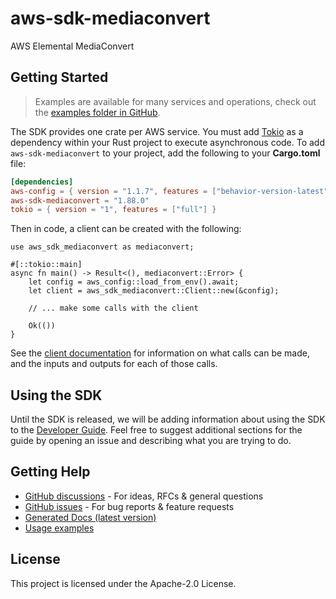 # aws-sdk-mediaconvert

AWS Elemental MediaConvert

## Getting Started

> Examples are available for many services and operations, check out the
> [examples folder in GitHub](https://github.com/awslabs/aws-sdk-rust/tree/main/examples).

The SDK provides one crate per AWS service. You must add [Tokio](https://crates.io/crates/tokio)
as a dependency within your Rust project to execute asynchronous code. To add `aws-sdk-mediaconvert` to
your project, add the following to your **Cargo.toml** file:

```toml
[dependencies]
aws-config = { version = "1.1.7", features = ["behavior-version-latest"] }
aws-sdk-mediaconvert = "1.88.0"
tokio = { version = "1", features = ["full"] }
```

Then in code, a client can be created with the following:

```rust,no_run
use aws_sdk_mediaconvert as mediaconvert;

#[::tokio::main]
async fn main() -> Result<(), mediaconvert::Error> {
    let config = aws_config::load_from_env().await;
    let client = aws_sdk_mediaconvert::Client::new(&config);

    // ... make some calls with the client

    Ok(())
}
```

See the [client documentation](https://docs.rs/aws-sdk-mediaconvert/latest/aws_sdk_mediaconvert/client/struct.Client.html)
for information on what calls can be made, and the inputs and outputs for each of those calls.

## Using the SDK

Until the SDK is released, we will be adding information about using the SDK to the
[Developer Guide](https://docs.aws.amazon.com/sdk-for-rust/latest/dg/welcome.html). Feel free to suggest
additional sections for the guide by opening an issue and describing what you are trying to do.

## Getting Help

* [GitHub discussions](https://github.com/awslabs/aws-sdk-rust/discussions) - For ideas, RFCs & general questions
* [GitHub issues](https://github.com/awslabs/aws-sdk-rust/issues/new/choose) - For bug reports & feature requests
* [Generated Docs (latest version)](https://awslabs.github.io/aws-sdk-rust/)
* [Usage examples](https://github.com/awslabs/aws-sdk-rust/tree/main/examples)

## License

This project is licensed under the Apache-2.0 License.

